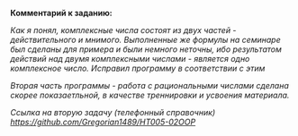 **Комментарий к заданию:**

*Как я понял, комплексные числа состоят из двух частей - действительного и мнимого. Выполненные же формулы на семинаре был сделаны для примера и были немного неточны, ибо результатом действий над двумя комплексными числами - является одно комплексное число. Исправил программу в соответствии с этим*

*Вторая часть программы - работа с рациональными числами сделана скорее показаетльной, в качестве треннировки и усвоения материала.*

*Ссылка на вторую задачу (телефонный справочник)   https://github.com/Gregorian1489/HT005-02OOP*
